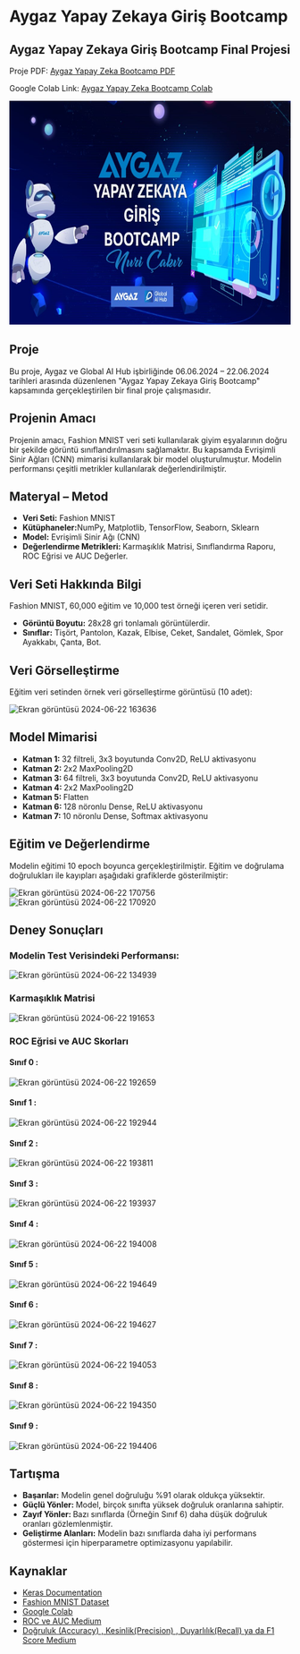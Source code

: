 <h1> Aygaz Yapay Zekaya Giriş Bootcamp</h1>
  <h2> Aygaz Yapay Zekaya Giriş Bootcamp Final Projesi </h2>
  <p> Proje PDF: <a href="Aygaz.Bootcamp.pdf" download>Aygaz Yapay Zeka Bootcamp PDF </a></p>
  <p> Google Colab Link: <a href="https://colab.research.google.com/drive/1XD47zCzj9BrPj6p8_En0dBOa50H9bEGV?usp=sharing"> Aygaz Yapay Zeka Bootcamp Colab </a></p>
  <img src="Aygaz Yapay Zeka Bootcamp.jpg" width="700" height="400"></a>

 <h2> Proje </h2>

  <p> Bu proje, Aygaz ve Global AI Hub işbirliğinde 06.06.2024 – 22.06.2024 tarihleri arasında düzenlenen "Aygaz Yapay Zekaya Giriş Bootcamp" kapsamında gerçekleştirilen bir final proje çalışmasıdır.
</p>

 <h2> Projenin Amacı </h2>
  <p>Projenin amacı, Fashion MNIST veri seti kullanılarak giyim eşyalarının doğru bir şekilde görüntü sınıflandırılmasını sağlamaktır. Bu kapsamda Evrişimli Sinir Ağları (CNN) mimarisi kullanılarak bir model oluşturulmuştur. Modelin performansı çeşitli metrikler kullanılarak değerlendirilmiştir.</p>

 <h2> Materyal – Metod </h2>
  <p>
   <ul>
     <li><b>Veri Seti:</b> Fashion MNIST</li>
     <li><b>Kütüphaneler:</b>NumPy, Matplotlib, TensorFlow, Seaborn, Sklearn</li>
     <li><b> Model:</b> Evrişimli Sinir Ağı (CNN) </li>
     <li> <b> Değerlendirme Metrikleri: </b> Karmaşıklık Matrisi, Sınıflandırma Raporu, ROC Eğrisi ve AUC Değerler.</li>
   </ul>
  </p>

 <h2> Veri Seti Hakkında Bilgi</h2>
 <p> Fashion MNIST, 60,000 eğitim ve 10,000 test örneği içeren veri 
setidir.</p>
 <p> 
  <ul>
   <li><b>Görüntü Boyutu:</b> 28x28 gri tonlamalı görüntülerdir.</li>
   <li><b>Sınıflar:</b> Tişört, Pantolon, Kazak, Elbise, Ceket, Sandalet, Gömlek, Spor Ayakkabı, Çanta, Bot. </li>
  </ul>
 </p>

<h2> Veri Görselleştirme </h2>
 <p> Eğitim veri setinden örnek veri görselleştirme görüntüsü (10 adet):</p>

 ![Ekran görüntüsü 2024-06-22 163636](https://github.com/nuricakir/AygazYapayZeka/assets/112883476/7fe3afb3-ef14-4b13-a872-8e7bbb7cafdd)

 <h2> Model Mimarisi </h2>
  <p>
   <ul>
    <li> <b> Katman 1: </b> 32 filtreli, 3x3 boyutunda Conv2D, ReLU aktivasyonu  </li>
    <li> <b> Katman 2: </b> 2x2 MaxPooling2D  </li>
    <li> <b> Katman 3: </b>  64 filtreli, 3x3 boyutunda Conv2D, ReLU aktivasyonu  </li>
    <li> <b> Katman 4: </b> 2x2 MaxPooling2D  </li>
    <li> <b> Katman 5: </b> Flatten  </li>
    <li> <b> Katman 6: </b> 128 nöronlu Dense, ReLU aktivasyonu  </li>
    <li> <b> Katman 7: </b> 10 nöronlu Dense, Softmax aktivasyonu  </li>
   </ul>
  </p>

 <h2> Eğitim ve Değerlendirme</h2>
  <p> Modelin eğitimi 10 epoch boyunca gerçekleştirilmiştir. Eğitim ve doğrulama doğrulukları ile kayıpları aşağıdaki grafiklerde gösterilmiştir:</p>

  ![Ekran görüntüsü 2024-06-22 170756](https://github.com/nuricakir/AygazYapayZeka/assets/112883476/da6c2ded-7685-4e02-b36e-449d67800888)
  ![Ekran görüntüsü 2024-06-22 170920](https://github.com/nuricakir/AygazYapayZeka/assets/112883476/5275ae56-6a3c-4b67-b51d-bfd179d2179d)

 <h2> Deney Sonuçları </h2>

  <h3> Modelin Test Verisindeki Performansı:</h3>

  ![Ekran görüntüsü 2024-06-22 134939](https://github.com/nuricakir/AygazYapayZeka/assets/112883476/55e64717-ec24-4ec5-ad10-a9e80fc5081a) 


  <h3> Karmaşıklık Matrisi </h3>

   ![Ekran görüntüsü 2024-06-22 191653](https://github.com/nuricakir/AygazYapayZeka/assets/112883476/e62a82f4-cc4a-4696-9063-c668b4e37378)

  <h3> ROC Eğrisi ve AUC Skorları </h3>

 <h4> <b> Sınıf 0 : </b> </h4>
    
  ![Ekran görüntüsü 2024-06-22 192659](https://github.com/nuricakir/AygazYapayZeka/assets/112883476/78af19a5-762e-4c96-a975-a3d4fdde1f06) 
  
  <h4> <b> Sınıf 1 : </b> </h4>
    
  ![Ekran görüntüsü 2024-06-22 192944](https://github.com/nuricakir/AygazYapayZeka/assets/112883476/bdae513d-411a-481f-8820-49820215e0dc)

  <h4> <b> Sınıf 2 : </b> </h4>

  ![Ekran görüntüsü 2024-06-22 193811](https://github.com/nuricakir/AygazYapayZeka/assets/112883476/fa414c29-f3a3-4cb5-b411-279655cf1a65)

  <h4> <b> Sınıf 3 : </b> </h4>

  ![Ekran görüntüsü 2024-06-22 193937](https://github.com/nuricakir/AygazYapayZeka/assets/112883476/4509e7c8-eaf4-4a92-a2ac-80635818c14b)

  <h4> <b> Sınıf 4 : </b> </h4>

  ![Ekran görüntüsü 2024-06-22 194008](https://github.com/nuricakir/AygazYapayZeka/assets/112883476/26e49d73-7935-4239-b97b-31cb19b44a45)

  <h4> <b> Sınıf 5 : </b> </h4>

  ![Ekran görüntüsü 2024-06-22 194649](https://github.com/nuricakir/AygazYapayZeka/assets/112883476/2a0a4261-4c0c-47e4-ba16-53815e1d8a89)


  <h4> <b> Sınıf 6 : </b> </h4>
  
  ![Ekran görüntüsü 2024-06-22 194627](https://github.com/nuricakir/AygazYapayZeka/assets/112883476/d04473f1-633c-4876-a04a-c4e24b471ae4)

  <h4> <b> Sınıf 7 : </b> </h4>

  ![Ekran görüntüsü 2024-06-22 194053](https://github.com/nuricakir/AygazYapayZeka/assets/112883476/45ebc471-5a8c-4918-9694-ca3fb008ad2c)

  <h4> <b> Sınıf 8 : </b> </h4>

  ![Ekran görüntüsü 2024-06-22 194350](https://github.com/nuricakir/AygazYapayZeka/assets/112883476/244ac580-4e6b-4f4c-98b4-6540056a2e38)


  <h4> <b> Sınıf 9 : </b> </h4>

  ![Ekran görüntüsü 2024-06-22 194406](https://github.com/nuricakir/AygazYapayZeka/assets/112883476/9fb48fae-b106-4745-a25e-ac0bc2602383)

<h2> Tartışma </h2>
 <p>
  <ul>
   <li> <b> Başarılar:</b> Modelin genel doğruluğu %91 olarak oldukça yüksektir.</li>
   <li> <b> Güçlü Yönler: </b> Model, birçok sınıfta yüksek doğruluk oranlarına sahiptir. </li>
   <li> <b> Zayıf Yönler: </b> Bazı sınıflarda (Örneğin Sınıf 6) daha düşük doğruluk oranları gözlemlenmiştir.</li>
   <li> <b> Geliştirme Alanları:</b>  Modelin bazı sınıflarda daha iyi performans göstermesi için hiperparametre optimizasyonu yapılabilir.</li>
  </ul>
 </p>
<h2> Kaynaklar </h2>
 <p>
  <ul>
   <li> <a href="https://keras.io/"> Keras Documentation</a></li>
   <li> <a href="https://github.com/zalandoresearch/fashion-mnist">Fashion MNIST Dataset</a></li>
   <li> <a href="https://colab.google">Google Colab</a></li>
   <li> <a href="https://medium.com/@gulcanogundur/roc-ve-auc-1fefcfc71a14"> ROC ve AUC Medium</a></li>
   <li> <a href="https://medium.com/@gulcanogundur/do%C4%9Fruluk-accuracy-kesinlik-precision-duyarl%C4%B1l%C4%B1k-recall-ya-da-f1-score-300c925feb38)">Doğruluk (Accuracy) , Kesinlik(Precision) , Duyarlılık(Recall) ya da F1 Score Medium</a></li>
    
  </ul>
</p>


